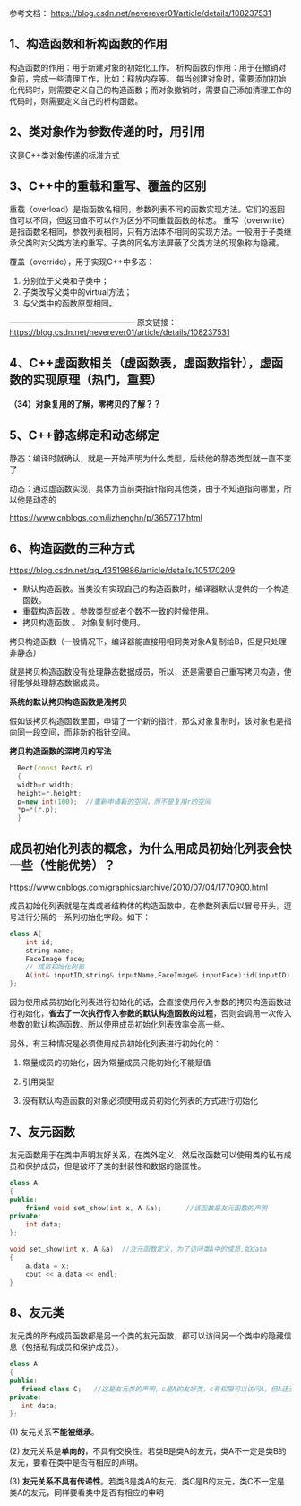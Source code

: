 参考文档： https://blog.csdn.net/neverever01/article/details/108237531

## 1、构造函数和析构函数的作用

构造函数的作用：用于新建对象的初始化工作。
析构函数的作用：用于在撤销对象前，完成一些清理工作，比如：释放内存等。
每当创建对象时，需要添加初始化代码时，则需要定义自己的构造函数；而对象撤销时，需要自己添加清理工作的代码时，则需要定义自己的析构函数。





## 2、类对象作为参数传递的时，用引用

这是C++类对象传递的标准方式



##  3、C++中的重载和重写、覆盖的区别

重载（overload）是指函数名相同，参数列表不同的函数实现方法。它们的返回值可以不同，但返回值不可以作为区分不同重载函数的标志。
重写（overwrite）是指函数名相同，参数列表相同，只有方法体不相同的实现方法。一般用于子类继承父类时对父类方法的重写。子类的同名方法屏蔽了父类方法的现象称为隐藏。

覆盖（override），用于实现C++中多态：

1. 分别位于父类和子类中；
2. 子类改写父类中的virtual方法；
3. 与父类中的函数原型相同。

————————————————
原文链接：https://blog.csdn.net/neverever01/article/details/108237531



##  4、C++虚函数相关（虚函数表，虚函数指针），虚函数的实现原理（热门，重要）

#### （34）对象复用的了解，零拷贝的了解？？	



## 5、C++静态绑定和动态绑定

静态：编译时就确认，就是一开始声明为什么类型，后续他的静态类型就一直不变了

动态：通过虚函数实现，具体为当前类指针指向其他类，由于不知道指向哪里，所以他是动态的

https://www.cnblogs.com/lizhenghn/p/3657717.html



## 6、构造函数的三种方式

https://blog.csdn.net/qq_43519886/article/details/105170209

- 默认构造函数。当类没有实现自己的构造函数时，编译器默认提供的一个构造函数。
- 重载构造函数 。参数类型或者个数不一致的时候使用。
- 拷贝构造函数 。 对象复制时使用。

拷贝构造函数（一般情况下，编译器能直接用相同类对象A复制给B，但是只处理非静态）

就是拷贝构造函数没有处理静态数据成员，所以，还是需要自己重写拷贝构造，使得能够处理静态数据成员。



**系统的默认拷贝构造函数是浅拷贝**   

假如该拷贝构造函数里面，申请了一个新的指针，那么对象复制时，该对象也是指向同一段空间，而非新的指针空间。



**拷贝构造函数的深拷贝的写法**

```C++
  Rect(const Rect& r)
  {
  width=r.width;
  height=r.height;
  p=new int(100);  //重新申请新的空间，而不是复用r的空间
  *p=*(r.p);
  }
```



## 成员初始化列表的概念，为什么用成员初始化列表会快一些（性能优势）？

https://www.cnblogs.com/graphics/archive/2010/07/04/1770900.html

成员初始化列表就是在类或者结构体的构造函数中，在参数列表后以冒号开头，逗号进行分隔的一系列初始化字段。如下：

```c++
class A{
    int id;
    string name;
    FaceImage face;
    // 成员初始化列表
    A(int& inputID,string& inputName,FaceImage& inputFace):id(inputID),name(inputName),face(inputFace){} 
};

```

因为使用成员初始化列表进行初始化的话，会直接使用传入参数的拷贝构造函数进行初始化，**省去了一次执行传入参数的默认构造函数的过程**，否则会调用一次传入参数的默认构造函数。所以使用成员初始化列表效率会高一些。

另外，有三种情况是必须使用成员初始化列表进行初始化的：

1. 常量成员的初始化，因为常量成员只能初始化不能赋值

2. 引用类型

3. 没有默认构造函数的对象必须使用成员初始化列表的方式进行初始化

   



## 7、友元函数

友元函数用于在类中声明友好关系，在类外定义，然后改函数可以使用类的私有成员和保护成员，但是破坏了类的封装性和数据的隐匿性。

```c++
class A
{
public:
    friend void set_show(int x, A &a);      //该函数是友元函数的声明
private:
    int data;
};

void set_show(int x, A &a)  //友元函数定义，为了访问类A中的成员,如data
{
    a.data = x;
    cout << a.data << endl;
}
```

## 8、友元类

友元类的所有成员函数都是另一个类的友元函数，都可以访问另一个类中的隐藏信息（包括私有成员和保护成员）。

```c++
class A
{
public:
   friend class C;   //这是友元类的声明，c是A的友好类，c有权限可以访问A，但A还没有权限，除非C中也这样声明
private:
   int data;
};
```

(1) 友元关系**不能被继承**。

(2) 友元关系是**单向的**，不具有交换性。若类B是类A的友元，类A不一定是类B的友元，要看在类中是否有相应的声明。

(3) **友元关系不具有传递性**。若类B是类A的友元，类C是B的友元，类C不一定是类A的友元，同样要看类中是否有相应的申明
